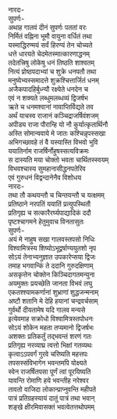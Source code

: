 नारदः-  
सुपर्णः-  
अथाह गालवं दीनं सुपर्णः पततां वरः  
निर्मितं वह्निना भूमौ वायुना वर्धितं तथा  
यस्माद्धिरण्मयं सर्वं हिरण्यं तेन चोच्यते  
धत्ते धारयते चेदमेतस्मात्कारणाद्धनम्  
तदेतत्त्रिषु लोकेषु धनं तिष्ठति शाश्वतम्  
नित्यं प्रोष्ठपदाभ्यां च शुक्रे धनपतौ तथा  
मनुष्येभ्यस्समादत्ते शुक्रश्चित्तार्जितं धनम्  
अजैकपादहिर्बुध्न्यौ रक्ष्येते धनदेन च  
एवं न शक्यते लब्धुमलब्धव्यं द्विजर्षभ  
ऋते च धनमश्वानां नावाप्तिर्विद्यते तव  
अर्थं याचस्व राजानं कञ्चिद्राजर्षिवंशजम्  
अपीड्य राजा पौरान्हि यो नौ कुर्यात्कृतार्थिनौ  
अस्ति सोमान्ववाये मे जातः कश्चिन्नृपस्सखा  
अभिगच्छावहे तं वै यस्यास्ति विभवो भुवि  
ययातिर्नाम राजर्षिर्नोहुषस्सत्यविक्रमः  
स दास्यति मया चोक्तो भवता चार्थितस्स्वयम्  
विभवश्चास्य सुमहानासीद्धनपतेरिव  
एवं गुरुधनं विद्वन्दानेनैव विशोधय  
नारदः-  
तथा तौ कथयन्तौ च चिन्तयन्तौ च यत्क्षमम्  
प्रतिष्ठाने नरपतिं ययातिं प्रत्युपस्थितौ  
प्रतिगृह्य च सत्कारैरर्घ्यपाद्यादिकं ददौ  
पृष्टश्चागमने हेतुमुवाच विनतासुतः  
सुपर्णः-  
अयं मे नाहुष सखा गालवस्तपसो निधिः  
विश्वामित्रस्य शिष्योऽभूद्वर्षाण्ययुतशो नृप  
सोऽयं तेनाभ्यनुज्ञात उपकारेप्सया द्विजः  
तमाह भगवान्किं ते ददानि गुरुदक्षिणाम्  
असकृत्तेन चोक्तेन किञ्चिदागतमन्युना  
अयमुक्तः प्रयच्छेति जानता विभवं लघु  
एकतश्श्यामकर्णानां शुभ्राणां शुद्धजन्मनाम्  
अष्टौ शतानि मे देहि हयानां चन्द्रवर्चसाम्  
गुर्वर्थो दीयतामेष यदि गालव मन्यसे  
इत्येवमाह सक्रोधो विश्वामित्रस्तपोधनः  
सोऽयं शोकेन महता तप्यमानो द्विजर्षभः  
अशक्तः प्रतिकर्तुं तद्भवन्तं शरणं गतः  
प्रतिगृह्य नरव्याघ्र त्वत्तो भिक्षां गतव्यथः  
कृत्वाऽऽपवर्गं गुरवे चरिष्यति महत्तपः  
तपसस्संविभागेन भवन्तमपि योक्ष्यते  
स्वेन राजर्षितपसा पूर्णं त्वां पूरयिष्यति  
यावन्ति रोमाणि हये भवन्तीह नरेश्वर  
तावतो वाजिदा लोकान्प्राप्नुवन्ति महीपते  
पात्रं प्रतिग्रहस्यायं दातुं पात्रं तथा भवान्  
शङ्खे क्षीरमिवासक्तं भवत्वेतत्तथोपमम्  
